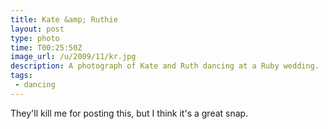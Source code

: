 ```yaml
---
title: Kate &amp; Ruthie
layout: post
type: photo
time: T00:25:50Z
image_url: /u/2009/11/kr.jpg
description: A photograph of Kate and Ruth dancing at a Ruby wedding.
tags:
 - dancing
---
```

They'll kill me for posting this, but I think it's a great snap.